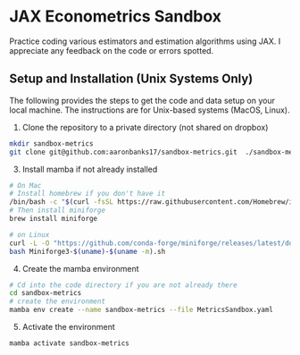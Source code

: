# JAX Econometrics Sandbox

Practice coding various estimators and estimation algorithms using JAX.
I appreciate any feedback on the code or errors spotted. 

## Setup and Installation (Unix Systems Only)
The following provides the steps to get the code and data setup on your local machine. The instructions are for Unix-based systems (MacOS, Linux). 

1) Clone the repository to a private directory (not shared on dropbox)
```bash
mkdir sandbox-metrics
git clone git@github.com:aaronbanks17/sandbox-metrics.git  ./sandbox-metrics
```

3) Install mamba if not already installed
```bash
# On Mac
# Install homebrew if you don't have it
/bin/bash -c "$(curl -fsSL https://raw.githubusercontent.com/Homebrew/install/HEAD/install.sh)"
# Then install miniforge
brew install miniforge

# on Linux
curl -L -O "https://github.com/conda-forge/miniforge/releases/latest/download/Miniforge3-$(uname)-$(uname -m).sh"
bash Miniforge3-$(uname)-$(uname -m).sh
```
4) Create the mamba environment
```bash
# Cd into the code directory if you are not already there
cd sandbox-metrics
# create the environment
mamba env create --name sandbox-metrics --file MetricsSandbox.yaml
```
5) Activate the environment
```bash
mamba activate sandbox-metrics
```
